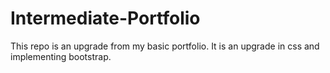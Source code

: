 # Intermediate-Portfolio
This repo is an upgrade from my basic portfolio. It is an upgrade in css and implementing bootstrap. 
